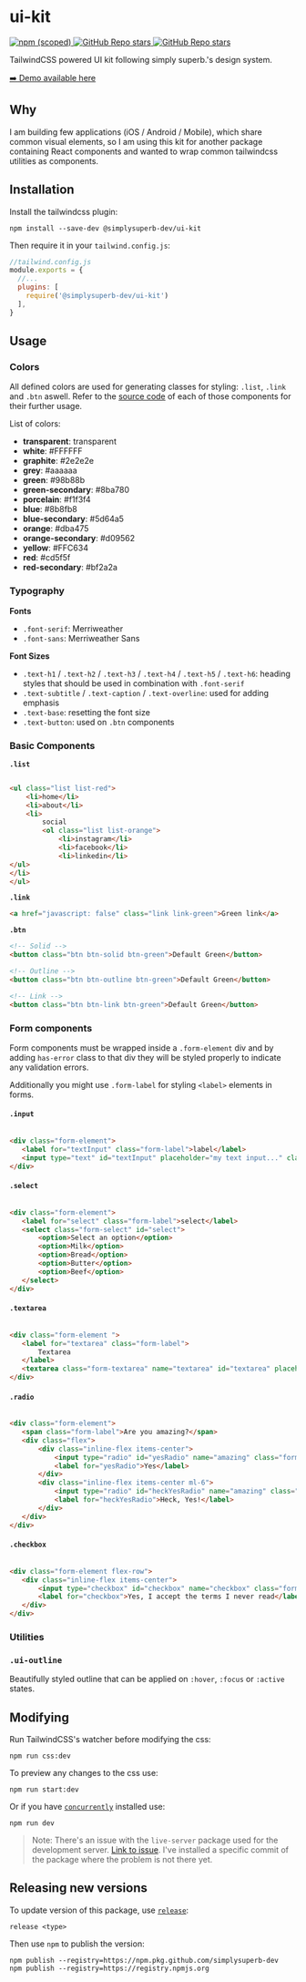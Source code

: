 # ui-kit

<a href="https://www.npmjs.com/package/@simplysuperb-dev/ui-kit">
    <img alt="npm (scoped)" src="https://img.shields.io/npm/v/@simplysuperb-dev/ui-kit?style=flat">
</a>
<a href="https://github.com/simplysuperb-dev/ui-kit">
    <img alt="GitHub Repo stars"
        src="https://img.shields.io/github/stars/simplysuperb-dev/ui-kit?style=flat">
</a>
<a href="https://github.com/simplysuperb-dev/ui-kit">
    <img alt="GitHub Repo stars" src="https://img.shields.io/badge/view%20on-github-blue">
</a>

TailwindCSS powered UI kit following simply superb.'s design system.

[➡️ Demo available here](https://simplysuperb-dev.github.io/ui-kit/)

## Why

I am building few applications (iOS / Android / Mobile), which share common visual elements, so I am using this kit for
another package containing React components and wanted to wrap common tailwindcss utilities as components.

## Installation

Install the tailwindcss plugin:

```
npm install --save-dev @simplysuperb-dev/ui-kit
```

Then require it in your `tailwind.config.js`:

```js
//tailwind.config.js
module.exports = {
  //...
  plugins: [
    require('@simplysuperb-dev/ui-kit')
  ],
}
```

## Usage

### Colors

All defined colors are used for generating classes for styling: `.list`, `.link` and `.btn` aswell. Refer to
the [source code](https://github.com/simplysuperb-dev/ui-kit/tree/main/src/components) of each of those components for
their further usage.

List of colors:

- **transparent**: transparent
- **white**: #FFFFFF
- **graphite**: #2e2e2e
- **grey**: #aaaaaa
- **green**: #98b88b
- **green-secondary**: #8ba780
- **porcelain**: #f1f3f4
- **blue**: #8b8fb8
- **blue-secondary**: #5d64a5
- **orange**: #dba475
- **orange-secondary**: #d09562
- **yellow**: #FFC634
- **red**: #cd5f5f
- **red-secondary**: #bf2a2a

### Typography

**Fonts**

- `.font-serif`: Merriweather
- `.font-sans`: Merriweather Sans

**Font Sizes**

- `.text-h1` / `.text-h2` / `.text-h3` / `.text-h4` / `.text-h5` / `.text-h6`: heading styles that should be used in
  combination with `.font-serif`
- `.text-subtitle` / `.text-caption` / `.text-overline`: used for adding emphasis
- `.text-base`: resetting the font size
- `.text-button`: used on `.btn` components

### Basic Components

**`.list`**

```html

<ul class="list list-red">
    <li>home</li>
    <li>about</li>
    <li>
        social
        <ol class="list list-orange">
            <li>instagram</li>
            <li>facebook</li>
            <li>linkedin</li>
</ul>
</li>
</ul>
```

**`.link`**

```html
<a href="javascript: false" class="link link-green">Green link</a>
```

**`.btn`**

```html
<!-- Solid -->
<button class="btn btn-solid btn-green">Default Green</button>

<!-- Outline -->
<button class="btn btn-outline btn-green">Default Green</button>

<!-- Link -->
<button class="btn btn-link btn-green">Default Green</button>
 ```

### Form components

Form components must be wrapped inside a `.form-element` div and by adding `has-error` class to that div they will be
styled properly to indicate any validation errors.

Additionally you might use `.form-label` for styling `<label>` elements in forms.

#### `.input`

 ```html

<div class="form-element">
    <label for="textInput" class="form-label">label</label>
    <input type="text" id="textInput" placeholder="my text input..." class="form-input">
</div>
```

#### `.select`

 ```html

<div class="form-element">
    <label for="select" class="form-label">select</label>
    <select class="form-select" id="select">
        <option>Select an option</option>
        <option>Milk</option>
        <option>Bread</option>
        <option>Butter</option>
        <option>Beef</option>
    </select>
</div>
```

#### `.textarea`

 ```html

<div class="form-element ">
    <label for="textarea" class="form-label">
        Textarea
    </label>
    <textarea class="form-textarea" name="textarea" id="textarea" placeholder="my amazing textarea..."></textarea>
</div>
```

#### `.radio`

 ```html

<div class="form-element">
    <span class="form-label">Are you amazing?</span>
    <div class="flex">
        <div class="inline-flex items-center">
            <input type="radio" id="yesRadio" name="amazing" class="form-radio">
            <label for="yesRadio">Yes</label>
        </div>
        <div class="inline-flex items-center ml-6">
            <input type="radio" id="heckYesRadio" name="amazing" class="form-radio">
            <label for="heckYesRadio">Heck, Yes!</label>
        </div>
    </div>
</div>
```

#### `.checkbox`

 ```html

<div class="form-element flex-row">
    <div class="inline-flex items-center">
        <input type="checkbox" id="checkbox" name="checkbox" class="form-checkbox">
        <label for="checkbox">Yes, I accept the terms I never read</label>
    </div>
</div>
```

### Utilities

### `.ui-outline`

Beautifully styled outline that can be applied on `:hover`, `:focus` or `:active` states.

## Modifying

Run TailwindCSS's watcher before modifying the css:

```
npm run css:dev
```

To preview any changes to the css use:

```
npm run start:dev
```

Or if you have [`concurrently`](https://www.npmjs.com/package/concurrently) installed use:

```
npm run dev
```

> Note: There's an issue with the `live-server` package used for the development
> server. [Link to issue](https://github.com/tapio/live-server/issues/394). I've installed a specific commit of the
> package where the problem is not there yet.

## Releasing new versions

To update version of this package, use [`release`](https://www.npmjs.com/package/release):

```
release <type>
```

Then use `npm` to publish the version:

```
npm publish --registry=https://npm.pkg.github.com/simplysuperb-dev
npm publish --registry=https://registry.npmjs.org
```

